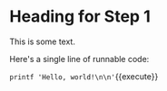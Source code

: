 # Heading for Step 1

This is some text.

Here's a single line of runnable code:

`printf 'Hello, world!\n\n'`{{execute}}

